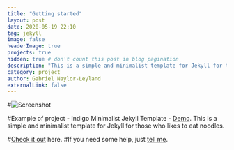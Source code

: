 ```yaml
---
title: "Getting started"
layout: post
date: 2020-05-19 22:10
tag: jekyll
image: false
headerImage: true
projects: true
hidden: true # don't count this post in blog pagination
description: "This is a simple and minimalist template for Jekyll for those who likes to eat noodles."
category: project
author: Gabriel Naylor-Leyland
externalLink: false
---
```


#![Screenshot](https://raw.githubusercontent.com/sergiokopplin/indigo/gh-pages/assets/screen-shot.png)

#Example of project - Indigo Minimalist Jekyll Template - [Demo](https://sergiokopplin.github.io/indigo/). This is a simple and minimalist template for Jekyll for those who likes to eat noodles.




#[Check it out](https://sergiokopplin.github.io/indigo/) here.
#If you need some help, just [tell me](https://github.com/sergiokopplin/indigo/issues).
